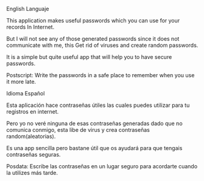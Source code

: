English Languaje

This application makes useful passwords which you can use for your records
In Internet.

But I will not see any of those generated passwords since it does not communicate with me, this
Get rid of viruses and create random passwords.

It is a simple but quite useful app that will help you to have secure passwords.

Postscript: Write the passwords in a safe place to remember when you use it more
late.

Idioma Español

Esta aplicación hace contraseñas útiles las cuales puedes utilizar para tu registros 
en internet.

Pero yo no veré ninguna de esas contraseñas generadas dado que no comunica conmigo, esta
libe de virus y crea contraseñas random(aleatorias).

Es una app sencilla pero bastane útil que os ayudará para que tengais contraseñas seguras.

Posdata: Escribe las contraseñas en un lugar seguro para acordarte cuando la utilizes más
tarde.
